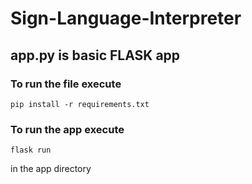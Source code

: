 # Sign-Language-Interpreter
## app.py is basic FLASK app 

### To run the file execute 
```
pip install -r requirements.txt
```

### To run the app execute 
```
flask run
```
in the app directory
